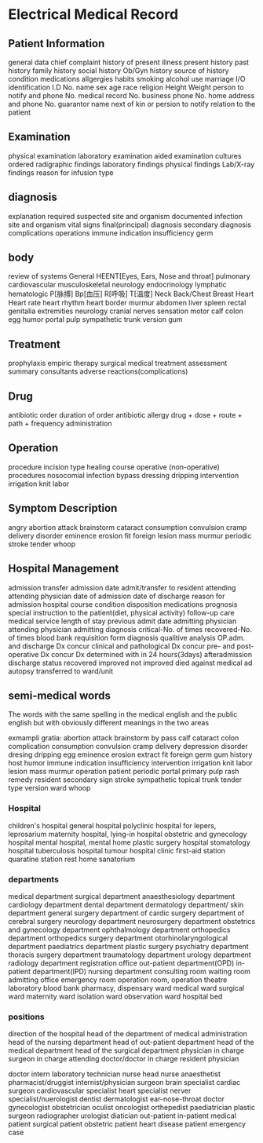 # Electrical Medical Record

## Patient Information

general data
chief complaint
history of present illness
present history
past history
family history
social history
Ob/Gyn history
source of history
condition
medications
allgergies
habits
smoking
alcohol use
marriage
I/O
identification
I.D No.
name
sex
age
race
religion
Height
Weight
person to notify and phone No.
medical record No.
business phone No.
home address and phone No.
guarantor name
next of kin or persion to notify
relation to the patient

## Examination

physical examination
laboratory examination
aided examination
cultures ordered
radigraphic findings
laboratory findings
physical findings
Lab/X-ray findings
reason for infusion
type

## diagnosis

explanation required
suspected site and organism
documented infection
site and organism
vital signs
final(principal) diagnosis
secondary diagnosis
complications
operations
immune
indication
insufficiency
germ

## body

review of systems
General
HEENT[Eyes, Ears, Nose and throat] 
pulmonary
cardiovascular
musculoskeletal
neurology
endocrinology
lymphatic
hematologic
P[脉搏]
Bp[血压]
R[呼吸]
T[温度]
Neck
Back/Chest
Breast
Heart
Heart rate
heart rhythm
heart border
murmur
abdomen
liver
spleen
rectal
genitalia
extremities
neurology
cranial nerves
sensation
motor
calf
colon
egg
humor
portal
pulp
sympathetic
trunk
version
gum

## Treatment

prophylaxis
empiric therapy
surgical
medical
treatment
assessment
summary
consultants
adverse reactions(complications)

## Drug

antibiotic order
duration of order
antibiotic allergy
drug + dose + route + path + frequency
administration

## Operation

procedure
incision type
healing course
operative (non-operative) procedures
nosocomial infection
bypass
dressing
dripping
intervention
irrigation
knit
labor

## Symptom Description

angry
abortion
attack
brainstorm
cataract
consumption
convulsion
cramp
delivery
disorder
eminence
erosion
fit
foreign
lesion
mass
murmur
periodic
stroke
tender
whoop

## Hospital Management

admission transfer
admission date
admit/transfer to
resident attending
attending physician
date of admission
date of discharge
reason for admission
hospital course
condition
disposition
medications
prognosis
special instruction to the patient(diet, physical activity)
follow-up care
medical service
length of stay
previous admit date
admitting physician
attending physician
admitting diagnosis
critical-No. of times
recovered-No. of times
blood bank requisition form
diagnosis qualitive analysis
OP.adm. and discharge Dx concur
clinical and pathological Dx concur
pre- and post-operative Dx concur
Dx determined with in 24 hours(3days) afteradmission
discharge status
recovered
improved
not improved
died
against medical ad
autopsy
transferred to
ward/unit

## semi-medical words

The words with the same spelling in the medical english and the public english but with obviously different meanings in the two areas

exmampli gratia:
abortion attack brainstorm by pass calf cataract colon complication consumption convulsion cramp delivery depression disorder dresing dripping egg eminence erosion extract fit foreign germ gum history host humor immune indication insufficiency intervention irrigation knit labor lesion mass murmur operation patient periodic portal primary pulp rash remedy resident secondary sign stroke sympathetic topical trunk tender type version ward whoop

### Hospital 

children's hospital
general hospital
polyclinic
hospital for lepers, leprosarium
maternity hospital, lying-in hospital
obstetric and gynecology hospital
mental hospital, mental home
plastic surgery hospital
stomatology hospital
tuberculosis hospital
tumour hospital
clinic
first-aid station
quaratine station
rest home
sanatorium

### departments

medical department
surgical department
anaesthesiology department
cardiology department
dental department
dermatology department/ skin department
general surgery
department of cardic surgery
department of cerebral surgery
neurology department
neurosurgery department
obstetrics and gynecology department
ophthalmology department
orthopedics department
orthopedics surgery department
otorhinolaryngological department
paediatrics department
plastic surgery
psychiatry department
thoracis surgery department
traumatology department
urology department
radiology department
registration office
out-patient department(OPD)
in-patient department(IPD)
nursing department
consulting room
waiting room
admitting office
emergency room
operation room, operation theatre
laboratory 
blood bank
pharmacy, dispensary
ward
medical ward
surgical ward
maternity ward
isolation ward
observation ward
hospital bed

### positions 

direction of the hospital
head of the department of medical administration
head of the nursing department
head of out-patient department
head of the medical department
head of the surgical department
physician in charge
surgeon in charge
attending doctor/doctor in charge
resident physician

doctor
intern
laboratory technician
nurse 
head nurse
anaesthetist
pharmacist/druggist
internist/physician
surgeon
brain specialist
cardiac surgeon
cardiovascular specialist
heart specialist
nerver specialist/nuerologist
dentist
dermatologist
ear-nose-throat doctor
gynecologist
obstetrician
oculist
oncologist
orthepedist
paediatrician
plastic surgeon
radiographer
urologist
diatician
out-patient
in-patient
medical patient
surgical patient
obstetric patient
heart disease patient
emergency case


